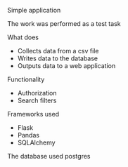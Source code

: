Simple application

The work was performed as a test task

What does
- Collects data from a csv file
- Writes data to the database
- Outputs data to a web application

Functionality
- Authorization
- Search filters

Frameworks used
- Flask
- Pandas
- SQLAlchemy

The database used postgres
